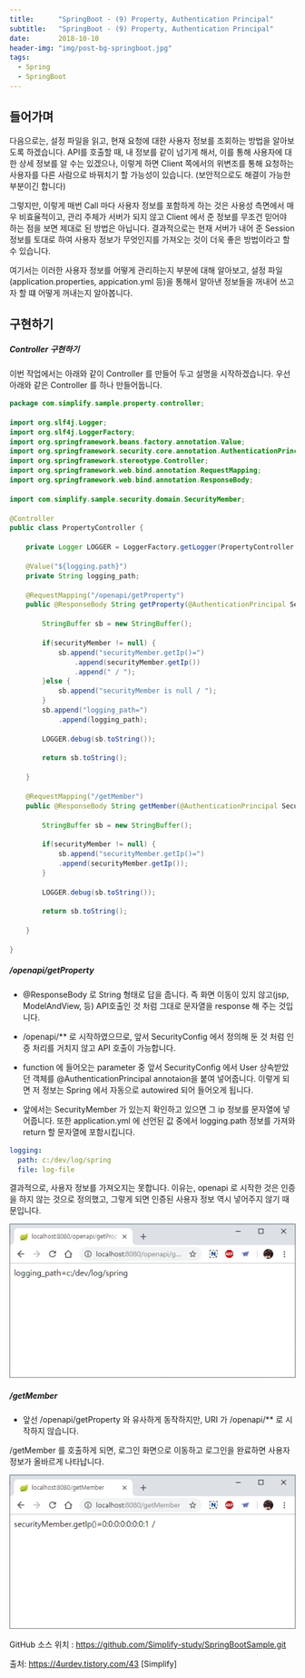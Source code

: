 ```yaml
---
title:      "SpringBoot - (9) Property, Authentication Principal"
subtitle:   "SpringBoot - (9) Property, Authentication Principal"
date:       2018-10-10
header-img: "img/post-bg-springboot.jpg"
tags:
  - Spring
  - SpringBoot
---
```


## 들어가며

다음으로는, 설정 파일을 읽고, 현재 요청에 대한 사용자 정보를 조회하는 방법을 알아보도록 하겠습니다. API를 호출할 때, 내 정보를 같이 넘기게 해서, 이를 통해 사용자에 대한 상세 정보를 알 수는 있겠으나, 이렇게 하면 Client 쪽에서의 위변조를 통해 요청하는 사용자를 다른 사람으로 바꿔치기 할 가능성이 있습니다. (보안적으로도 해결이 가능한 부분이긴 합니다)


그렇지만, 이렇게 매번 Call 마다 사용자 정보를 포함하게 하는 것은 사용성 측면에서 매우 비효율적이고, 관리 주체가 서버가 되지 않고 Client 에서 준 정보를 무조건 믿어야 하는 점을 보면 제대로 된 방법은 아닙니다. 결과적으로는 현재 서버가 내어 준 Session 정보를 토대로 하여 사용자 정보가 무엇인지를 가져오는 것이 더욱 좋은 방법이라고 할 수 있습니다. 

여기서는 이러한 사용자 정보를 어떻게 관리하는지 부분에 대해 알아보고, 설정 파일(application.properties, appication.yml 등)을 통해서 알아낸 정보들을 꺼내어 쓰고자 할 떄 어떻게 꺼내는지 알아봅니다.

## 구현하기

##### Controller 구현하기

이번 작업에서는 아래와 같이 Controller 를 만들어 두고 설명을 시작하겠습니다. 우선 아래와 같은 Controller 를 하나 만들어둡니다.

```java
package com.simplify.sample.property.controller;
 
import org.slf4j.Logger;
import org.slf4j.LoggerFactory;
import org.springframework.beans.factory.annotation.Value;
import org.springframework.security.core.annotation.AuthenticationPrincipal;
import org.springframework.stereotype.Controller;
import org.springframework.web.bind.annotation.RequestMapping;
import org.springframework.web.bind.annotation.ResponseBody;
 
import com.simplify.sample.security.domain.SecurityMember;
 
@Controller
public class PropertyController {
 
    private Logger LOGGER = LoggerFactory.getLogger(PropertyController.class);
    
    @Value("${logging.path}")
    private String logging_path;
    
    @RequestMapping("/openapi/getProperty")
    public @ResponseBody String getProperty(@AuthenticationPrincipal SecurityMember securityMember) {
        
        StringBuffer sb = new StringBuffer();
        
        if(securityMember != null) {
            sb.append("securityMember.getIp()=")
                .append(securityMember.getIp())
                .append(" / ");
        }else {
            sb.append("securityMember is null / ");
        }
        sb.append("logging_path=")
            .append(logging_path);
        
        LOGGER.debug(sb.toString());
        
        return sb.toString();
        
    }
    
    @RequestMapping("/getMember")
    public @ResponseBody String getMember(@AuthenticationPrincipal SecurityMember securityMember) {
        
        StringBuffer sb = new StringBuffer();
        
        if(securityMember != null) {
            sb.append("securityMember.getIp()=")
            .append(securityMember.getIp());
        }
        
        LOGGER.debug(sb.toString());
        
        return sb.toString();
        
    }
    
}
```

##### /openapi/getProperty

- @ResponseBody 로 String 형태로 답을 줍니다. 즉 화면 이동이 있지 않고(jsp, ModelAndView, 등) API호출인 것 처럼 그대로 문자열을 response 해 주는 것입니다. 

- /openapi/** 로 시작하였으므로, 앞서 SecurityConfig 에서 정의해 둔 것 처럼 인증 처리를 거치지 않고 API 호출이 가능합니다. 

- function 에 들어오는 parameter 중 앞서 SecurityConfig 에서 User 상속받았던 객체를 @AuthenticationPrincipal annotaion을 붙여 넣어줍니다. 이렇게 되면 저 정보는 Spring 에서 자동으로 autowired 되어 들어오게 됩니다.

- 앞에서는 SecurityMember 가 있는지 확인하고 있으면 그 ip 정보를 문자열에 넣어줍니다. 또한 application.yml 에 선언된 값 중에서 logging.path 정보를 가져와 return 할 문자열에 포함시킵니다. 


```yml
logging:
  path: c:/dev/log/spring
  file: log-file  
```

결과적으로, 사용자 정보를 가져오지는 못합니다. 이유는, openapi 로 시작한 것은 인증을 하지 않는 것으로 정의했고, 그렇게 되면 인증된 사용자 정보 역시 넣어주지 않기 때문입니다. 

![](/img/post/2018-10-10-spring-boot-09-property-auth-principal/spring-boot-09-property-auth-principal-00001.png)

##### /getMember

- 앞선 /openapi/getProperty 와 유사하게 동작하지만, URI 가 /openapi/** 로 시작하지 않습니다. 

/getMember 를 호출하게 되면, 로그인 화면으로 이동하고 로그인을 완료하면 사용자 정보가 올바르게 나타납니다. 

![](/img/post/2018-10-10-spring-boot-09-property-auth-principal/spring-boot-09-property-auth-principal-00002.png)


GitHub 소스 위치 : https://github.com/Simplify-study/SpringBootSample.git

출처: https://4urdev.tistory.com/43 [Simplify]
